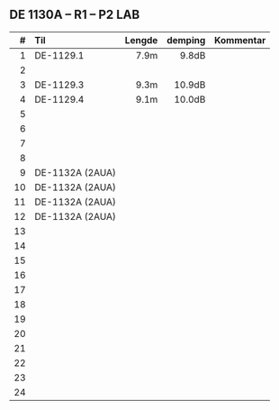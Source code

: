 ## DE 1130A – R1 – P2  LAB

|  #  |        Til       |Lengde|demping|Kommentar|
|----:|:-----------------|-----:|------:|:--------|
|    1|DE-1129.1         |  7.9m|  9.8dB|         |
|    2|                  |      |       |         |
|    3|DE-1129.3         |  9.3m| 10.9dB|         |
|    4|DE-1129.4         |  9.1m| 10.0dB|         |
|    5|                  |      |       |         |
|    6|                  |      |       |         |
|    7|                  |      |       |         |
|    8|                  |      |       |         |
|    9|DE-1132A (2AUA)   |      |       |         |
|   10|DE-1132A (2AUA)   |      |       |         |
|   11|DE-1132A (2AUA)   |      |       |         |
|   12|DE-1132A (2AUA)   |      |       |         |
|   13|                  |      |       |         |
|   14|                  |      |       |         |
|   15|                  |      |       |         |
|   16|                  |      |       |         |
|   17|                  |      |       |         |
|   18|                  |      |       |         |  
|   19|                  |      |       |         |
|   20|                  |      |       |         |
|   21|                  |      |       |         |
|   22|                  |      |       |         |
|   23|                  |      |       |         |
|   24|                  |      |       |         |
